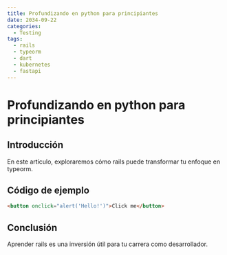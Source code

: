```yaml
---
title: Profundizando en python para principiantes
date: 2034-09-22
categories:
  - Testing
tags:
  - rails
  - typeorm
  - dart
  - kubernetes
  - fastapi
---
```


# Profundizando en python para principiantes

## Introducción

En este artículo, exploraremos cómo rails puede transformar tu enfoque en typeorm.

## Código de ejemplo

```html
<button onclick="alert('Hello!')">Click me</button>
```

## Conclusión

Aprender rails es una inversión útil para tu carrera como desarrollador.